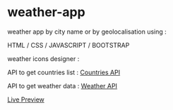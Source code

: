 # weather-app

<p>weather app by city name or by geolocalisation using :</p>
<p>HTML / CSS / JAVASCRIPT / BOOTSTRAP</p>
<p> weather icons designer :</p>
<a href="https://bas.dev/"></a>
<p> API to get countries list : <a href="https://restcountries.com/v3.1/all">Countries API</a></p>
<p>API to get weather data : <a href="https://https://openweathermap.org/">Weather API</a></p>
<a href="https://elhoussnimed.github.io/weather-app/">Live Preview</a>
